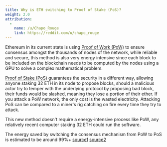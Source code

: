 ```yaml
---
title: Why is ETH switching to Proof of Stake (PoS)?
weight: 2.0
attribution:
  -
    name: /u/Chapo_Rouge
    link: https://reddit.com/u/chapo_rouge
---
```


Ethereum in its current state is using [Proof of Work (PoW)](https://www.youtube.com/watch?v=3EUAcxhuoU4) to ensure consensus amongst the thousands of nodes of the network, while reliable and secure, this method is also very energy intensive since each block to be included on the blockchain needs to be computed by the nodes using a GPU to solve a complex mathematical problem.

[Proof of Stake (PoS)](https://www.youtube.com/watch?v=psKDXvXdr7k) guarantees the security in a different way, allowing anyone staking 32 ETH in its node to propose blocks, should a malicious actor try to temper with the underlying protocol by proposing bad block, their funds would be slashed, meaning they lose a portion of their ether. If you attack a PoW network, the only cost is the wasted electricity. Attacking PoS can be compared to a miner's rig catching on fire every time they try to attack.

This new method doesn't require a energy-intensive process like PoW, any relatively recent computer staking 32 ETH could run the software.

The energy saved by switching the consensus mechanism from PoW to PoS is estimated to be around 99%+ [source1](https://spectrum.ieee.org/computing/networks/ethereum-plans-to-cut-its-absurd-energy-consumption-by-99-percent) [source2](https://twitter.com/sigp_io/status/1374979655782989824)

